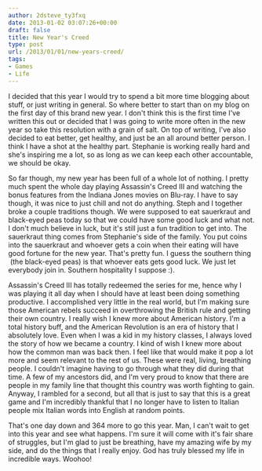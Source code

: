 ```yaml
---
author: 2dsteve_ty3fxq
date: 2013-01-02 03:07:26+00:00
draft: false
title: New Year's Creed
type: post
url: /2013/01/01/new-years-creed/
tags:
- Games
- Life
---
```


I decided that this year I would try to spend a bit more time blogging about stuff, or just writing in general. So where better to start than on my blog on the first day of this brand new year. I don't think this is the first time I've written this out or decided that I was going to write more often in the new year so take this resolution with a grain of salt. On top of writing, I've also decided to eat better, get healthy, and just be an all around better person. I think I have a shot at the healthy part. Stephanie is working really hard and she's inspiring me a lot, so as long as we can keep each other accountable, we should be okay.<!-- more -->

So far though, my new year has been full of a whole lot of nothing. I pretty much spent the whole day playing Assassin's Creed III and watching the bonus features from the Indiana Jones movies on Blu-ray. I have to say though, it was nice to just chill and not do anything. Steph and I together broke a couple traditions though. We were supposed to eat sauerkraut and black-eyed peas today so that we could have some good luck and what not. I don't much believe in luck, but it's still just a fun tradition to get into. The sauerkraut thing comes from Stephanie's side of the family. You put coins into the sauerkraut and whoever gets a coin when their eating will have good fortune for the new year. That's pretty fun. I guess the southern thing  (the black-eyed peas) is that whoever eats gets good luck. We just let everybody join in. Southern hospitality I suppose :).

Assassin's Creed III has totally redeemed the series for me, hence why I was playing it all day when I should have at least been doing something productive. I accomplished very little in the real world, but I'm making sure those American rebels succeed in overthrowing the British rule and getting their own country. I really wish I knew more about American history. I'm a total history buff, and the American Revolution is an era of history that I absolutely love. Even when I was a kid in my history classes, I always loved the story of how we became a country. I kind of wish I knew more about how the common man was back then. I feel like that would make it pop a lot more and seem relevant to the rest of us. These were real, living, breathing people. I couldn't imagine having to go through what they did during that time. A few of my ancestors did, and I'm very proud to know that there are people in my family line that thought this country was worth fighting to gain. Anyway, I rambled for a second, but all that is just to say that this is a great game and I'm incredibly thankful that I no longer have to listen to Italian people mix Italian words into English at random points.

That's one day down and 364 more to go this year. Man, I can't wait to get into this year and see what happens. I'm sure it will come with it's fair share of struggles, but I'm glad to just be breathing, have my amazing wife by my side, and do the things that I really enjoy. God has truly blessed my life in incredible ways. Woohoo!

